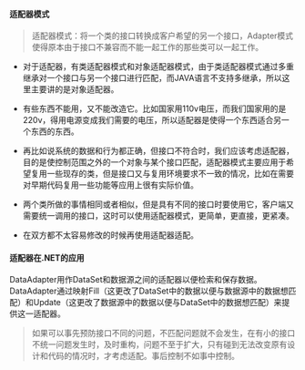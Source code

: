 #### 适配器模式

> 适配器模式：将一个类的接口转换成客户希望的另一个接口，Adapter模式使得原本由于接口不兼容而不能一起工作的那些类可以一起工作。

- 对于适配器，有类适配器模式和对象适配器模式，由于类适配器模式通过多重继承对一个接口与另一个接口进行匹配，而JAVA语言不支持多继承，所以这里主要讲的是对象适配器。

- 有些东西不能用，又不能改造它。比如国家用110v电压，而我们国家用的是220v，得用电源变成我们需要的电压，所以适配器是使得一个东西适合另一个东西的东西。

- 再比如说系统的数据和行为都正确，但接口不符合时，我们应该考虑适配器，目的是使控制范围之外的一个对象与某个接口匹配，适配器模式主要应用于希望复用一些现存的类，但是接口又与复用环境要求不一致的情况，比如在需要对早期代码复用一些功能等应用上很有实际价值。

- 两个类所做的事情相同或者相似，但是具有不同的接口时要使用它，客户端又需要统一调用的接口，这时可以使用适配器模式，更简单，更直接，更紧凑。

- 在双方都不太容易修改的时候再使用适配器适配。

#### 适配器在.NET的应用

DataAdapter用作DataSet和数据源之间的适配器以便检索和保存数据。DataAdapter通过映射Fill（这更改了DataSet中的数据以便与数据源中的数据想匹配）和Update（这更改了数据源中的数据以便与DataSet中的数据想匹配）来提供这一适配器。


> 如果可以事先预防接口不同的问题，不匹配问题就不会发生，在有小的接口不统一问题发生时，及时重构，问题不至于扩大，只有碰到无法改变原有设计和代码的情况时，才考虑适配。事后控制不如事中控制。